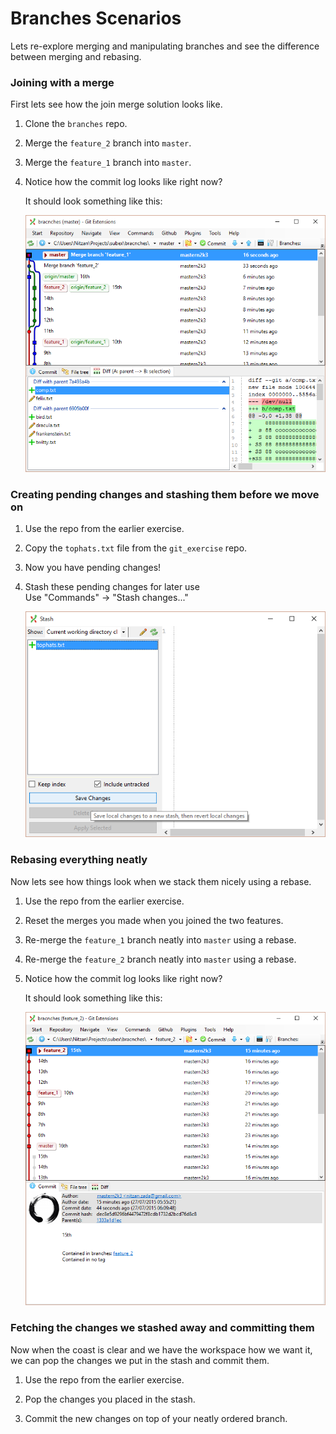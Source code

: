 
Branches Scenarios
==================

Lets re-explore merging and manipulating branches and see the difference between merging and rebasing.

### Joining with a merge

First lets see how the join merge solution looks like.

1. Clone the `branches` repo.

2. Merge the `feature_2` branch into `master`.

3. Merge the `feature_1` branch into `master`.

4. Notice how the commit log looks like right now?

    It should look something like this:

    ![Ugly Merge](images/ugly_merge.png)

### Creating pending changes and stashing them before we move on

1. Use the repo from the earlier exercise.

2. Copy the `tophats.txt` file from the `git_exercise` repo.

3. Now you have pending changes!

4. Stash these pending changes for later use  
    Use "Commands" -> "Stash changes..."

    ![Stashing](images/stashing.png)

### Rebasing everything neatly

Now lets see how things look when we stack them nicely using a rebase.

1. Use the repo from the earlier exercise.

2. Reset the merges you made when you joined the two features.

2. Re-merge the `feature_1` branch neatly into `master` using a rebase.

3. Re-merge the `feature_2` branch neatly into `master` using a rebase.

4. Notice how the commit log looks like right now?

    It should look something like this:

    ![Neat Merge](images/neat_merge.png)

### Fetching the changes we stashed away and committing them

Now when the coast is clear and we have the workspace how we want it, we can pop the changes we put in the stash and commit them.


1. Use the repo from the earlier exercise.

2. Pop the changes you placed in the stash.

3. Commit the new changes on top of your neatly ordered branch.
